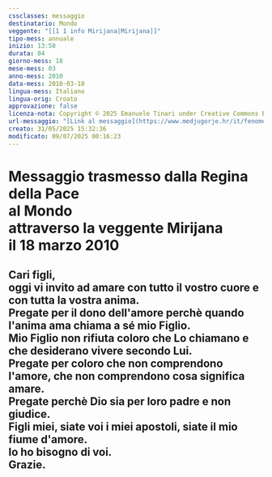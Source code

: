 ```yaml
---
cssclasses: messaggio
destinatario: Mondo
veggente: "[[1 1 info Mirijana|Mirijana]]"
tipo-mess: annuale
inizio: 13:50
durata: 04
giorno-mess: 18
mese-mess: 03
anno-mess: 2010
data-mess: 2010-03-18
lingua-mess: Italiano
lingua-orig: Croato
approvazione: false
licenza-nota: Copyright © 2025 Emanuele Tinari under Creative Commons BY-NC-SA 4.0 https://creativecommons.org/licenses/by-nc-sa/4.0/
url-messaggio: "[Link al messaggio](https://www.medjugorje.hr/it/fenomeno-di-medjugorje/apparizioni-annuali/)"
creato: 31/05/2025 15:32:36
modificato: 09/07/2025 00:16:23
---
```


# Messaggio trasmesso dalla Regina della Pace<br>al Mondo<br>attraverso la veggente Mirijana<br>il 18 marzo 2010

## Cari figli,<br>oggi vi invito ad amare con tutto il vostro cuore e con tutta la vostra anima.<br>Pregate per il dono dell'amore perchè quando l'anima ama chiama a sé mio Figlio.<br>Mio Figlio non rifiuta coloro che Lo chiamano e che desiderano vivere secondo Lui.<br>Pregate per coloro che non comprendono l'amore, che non comprendono cosa significa amare.<br>Pregate perchè Dio sia per loro padre e non giudice.<br>Figli miei, siate voi i miei apostoli, siate il mio fiume d'amore.<br>Io ho bisogno di voi.<br>Grazie.

